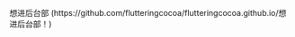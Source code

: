 <html>
 <head>
   <!-- Global site tag (gtag.js) - Google Analytics -->
<script async src="https://www.googletagmanager.com/gtag/js?id=UA-177394059-1"></script>
<script>
  window.dataLayer = window.dataLayer || [];
  function gtag(){dataLayer.push(arguments);}
  gtag('js', new Date());

  gtag('config', 'UA-177394059-1');
</script>
</head>
<body>
想进后台部
 <url>(https://github.com/flutteringcocoa/flutteringcocoa.github.io/想进后台部！)
 </url>
</body>
</html>

